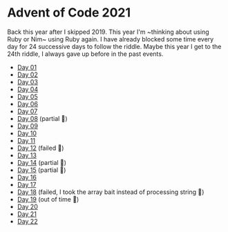 # Advent of Code 2021
Back this year after I skipped 2019. This year I'm ~thinking about using Ruby or Nim~ using Ruby again.
I have already blocked some time every day for 24 successive days to follow the riddle. 
Maybe this year I get to the 24th riddle, I always gave up before in the past events.

+ [Day 01](day-01/)
+ [Day 02](day-02/)
+ [Day 03](day-03/)
+ [Day 04](day-04/)
+ [Day 05](day-05/)
+ [Day 06](day-06/)
+ [Day 07](day-07/)
+ [Day 08](day-08/) (partial 🤡)
+ [Day 09](day-09/)
+ [Day 10](day-10/)
+ [Day 11](day-11/)
+ [Day 12](day-12/) (failed 💩)
+ [Day 13](day-13/)
+ [Day 14](day-14/) (partial 🤡)
+ [Day 15](day-15/) (partial 🤡)
+ [Day 16](day-16/)
+ [Day 17](day-17/)
+ [Day 18](day-18/) (failed,  I took the array bait instead of processing string 💩)
+ [Day 19](day-19/) (out of time 💩)
+ [Day 20](day-20/)
+ [Day 21](day-21/)
+ [Day 22](day-22/) 

